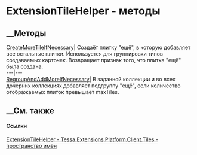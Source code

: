# ExtensionTileHelper - методы
##  __Методы
[CreateMoreTileIfNecessary](M_Tessa_Extensions_Platform_Client_Tiles_ExtensionTileHelper_CreateMoreTileIfNecessary.htm)|
Создаёт плитку "ещё", в которую добавляет все остальные плитки. Используется
для группировки типов создаваемых карточек. Возвращает признак того, что
плитка "ещё" была создана.  
---|---  
[RegroupAndAddMoreIfNecessary](M_Tessa_Extensions_Platform_Client_Tiles_ExtensionTileHelper_RegroupAndAddMoreIfNecessary.htm)|
В заданной коллекции и во всех дочерних коллекциях добавляет подгруппу "ещё",
если количество отображаемых плиток превышает maxTiles.  
## __См. также
#### Ссылки
[ExtensionTileHelper -
](T_Tessa_Extensions_Platform_Client_Tiles_ExtensionTileHelper.htm)
[Tessa.Extensions.Platform.Client.Tiles - пространство
имён](N_Tessa_Extensions_Platform_Client_Tiles.htm)
